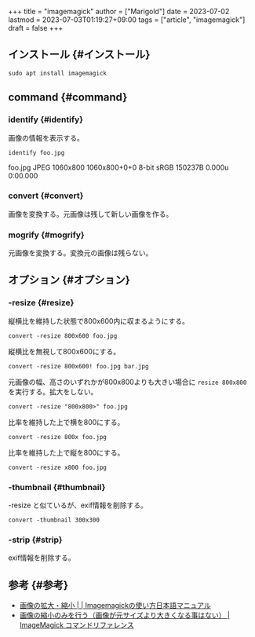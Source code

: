 +++
title = "imagemagick"
author = ["Marigold"]
date = 2023-07-02
lastmod = 2023-07-03T01:19:27+09:00
tags = ["article", "imagemagick"]
draft = false
+++

## インストール {#インストール}

```shell
sudo apt install imagemagick
```


## command {#command}


### identify {#identify}

画像の情報を表示する。

```shell
identify foo.jpg
```

foo.jpg JPEG 1060x800 1060x800+0+0 8-bit sRGB 150237B 0.000u 0:00.000


### convert {#convert}

画像を変換する。元画像は残して新しい画像を作る。


### mogrify {#mogrify}

元画像を変換する。変換元の画像は残らない。


## オプション {#オプション}


### -resize {#resize}

縦横比を維持した状態で800x600内に収まるようにする。

```shell
convert -resize 800x600 foo.jpg
```

縦横比を無視して800x600にする。

```shell
convert -resize 800x600! foo.jpg bar.jpg
```

元画像の幅、高さのいずれかが800x800よりも大きい場合に `resize 800x800` を実行する。拡大をしない。

```shell
convert -resize "800x800>" foo.jpg
```

比率を維持した上で横を800にする。

```shell
convert -resize 800x foo.jpg
```

比率を維持した上で縦を800にする。

```shell
convert -resize x800 foo.jpg
```


### -thumbnail {#thumbnail}

-resize と似ているが、exif情報を削除する。

```shell
convert -thumbnail 300x300
```


### -strip {#strip}

exif情報を削除する。


## 参考 {#参考}

-   [画像の拡大・縮小 | | Imagemagickの使い方日本語マニュアル](https://imagemagick.biz/archives/93)
-   [画像の縮小のみを行う（画像が元サイズより大きくなる事はない） | ImageMagick コマンドリファレンス](http://image-magick.com/2014/09/25/reduce-only/)
